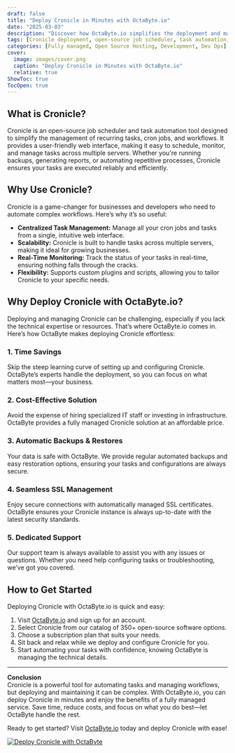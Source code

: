 ```yaml
---
draft: false
title: "Deploy Cronicle in Minutes with OctaByte.io"
date: "2025-03-03"
description: "Discover how OctaByte.io simplifies the deployment and management of Cronicle, a powerful open-source job scheduler and task automation tool. Save time, reduce costs, and enjoy seamless automation with OctaByte's fully managed services."
tags: [Cronicle deployment, open-source job scheduler, task automation, managed Cronicle, OctaByte, automated backups, SSL management, cost-effective IT solutions, open-source software management]
categories: [Fully managed, Open Source Hosting, Development, Dev Ops]
cover:
  image: images/cover.png
  caption: "Deploy Cronicle in Minutes with OctaByte.io"
  relative: true
ShowToc: true
TocOpen: true
---
```



## What is Cronicle?

Cronicle is an open-source job scheduler and task automation tool designed to simplify the management of recurring tasks, cron jobs, and workflows. It provides a user-friendly web interface, making it easy to schedule, monitor, and manage tasks across multiple servers. Whether you're running backups, generating reports, or automating repetitive processes, Cronicle ensures your tasks are executed reliably and efficiently.

## Why Use Cronicle?

Cronicle is a game-changer for businesses and developers who need to automate complex workflows. Here’s why it’s so useful:

- **Centralized Task Management:** Manage all your cron jobs and tasks from a single, intuitive web interface.
- **Scalability:** Cronicle is built to handle tasks across multiple servers, making it ideal for growing businesses.
- **Real-Time Monitoring:** Track the status of your tasks in real-time, ensuring nothing falls through the cracks.
- **Flexibility:** Supports custom plugins and scripts, allowing you to tailor Cronicle to your specific needs.

## Why Deploy Cronicle with OctaByte.io?

Deploying and managing Cronicle can be challenging, especially if you lack the technical expertise or resources. That’s where OctaByte.io comes in. Here’s how OctaByte makes deploying Cronicle effortless:

### 1. **Time Savings**
Skip the steep learning curve of setting up and configuring Cronicle. OctaByte’s experts handle the deployment, so you can focus on what matters most—your business.

### 2. **Cost-Effective Solution**
Avoid the expense of hiring specialized IT staff or investing in infrastructure. OctaByte provides a fully managed Cronicle solution at an affordable price.

### 3. **Automatic Backups & Restores**
Your data is safe with OctaByte. We provide regular automated backups and easy restoration options, ensuring your tasks and configurations are always secure.

### 4. **Seamless SSL Management**
Enjoy secure connections with automatically managed SSL certificates. OctaByte ensures your Cronicle instance is always up-to-date with the latest security standards.

### 5. **Dedicated Support**
Our support team is always available to assist you with any issues or questions. Whether you need help configuring tasks or troubleshooting, we’ve got you covered.

## How to Get Started

Deploying Cronicle with OctaByte.io is quick and easy:

1. Visit [OctaByte.io](https://octabyte.io) and sign up for an account.
2. Select Cronicle from our catalog of 350+ open-source software options.
3. Choose a subscription plan that suits your needs.
4. Sit back and relax while we deploy and configure Cronicle for you.
5. Start automating your tasks with confidence, knowing OctaByte is managing the technical details.

---

**Conclusion**  
Cronicle is a powerful tool for automating tasks and managing workflows, but deploying and maintaining it can be complex. With OctaByte.io, you can deploy Cronicle in minutes and enjoy the benefits of a fully managed service. Save time, reduce costs, and focus on what you do best—let OctaByte handle the rest.

Ready to get started? Visit [OctaByte.io](https://octabyte.io) today and deploy Cronicle with ease!

[![Deploy Cronicle with OctaByte](/images/deploy-on-octabyte.png)](https://octabyte.io/fully-managed-open-source-services/development/dev-ops/cronicle)